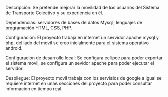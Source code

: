 Descripción: Se pretende mejorar la movilidad de los usuarios del Sistema de Transporte Colectivo y su experiencia en él.

Dependencias: servidores de bases de datos Mysql, lenguajes de programación HTML, CSS, PHP.

Configuración: El proyecto trabaja en internet un servidor apache mysql y php, del lado del movil se creo inicialmente para el sistema operativo android.

Configuración de desarrollo local: Se configura eclipce para poder exportar el sistema movil, se configura un sevidor apache para poder ejecutar el servidor.

Despliegue: El proyecto movil trabaja con los servisios de google a igual se requiere internet en unas secciones del proyecto para poder consultar informacion en tiempo real.
